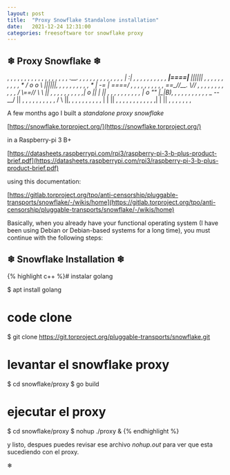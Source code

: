 ```yaml
---
layout: post
title:  "Proxy Snowflake Standalone installation"
date:   2021-12-24 12:31:00
categories: freesoftware tor snowflake proxy
---
```

## ❄ Proxy Snowflake ❄

, ,    ,      ,    ,     ,     ,   ,      ,     ,     ,      ,      ,
,       ,     ,    ,       ,   .____. ,   ,     ,      ,       ,      ,
 ,    ,   ,    ,     ,   ,   , |   :|         ,   , ,   ,   ,       ,
   ,        ,    ,     ,     __|====|__ ||||||  ,        ,      ,      ,
 ,   ,    ,   ,     ,    , *  / o  o \  ||||||,   ,  ,        ,    ,
,   ,   ,         ,   ,     * | -=   |  \====/ ,       ,   ,    ,     ,
   ,  ,    ,   ,           ,  ==\__//__. \\//    ,  ,        ,    ,
,   ,  ,    ,    ,    ,  ,   / \\==// \ \ ||  ,   ,      ,          ,
 ,  ,    ,    ,     ,      ,|    o ||  | \||   ,      ,     ,   ,     ,
,      ,    ,    ,      ,   |    o ""  |\_|B),    ,  ,    ,       ,
  ,  ,    ,   ,     ,      , \__  --__/   ||  ,        ,      ,     ,
,  ,   ,       ,     ,   ,  /          \  ||,   ,   ,      ,    ,    ,
 ,      ,   ,     ,        |            | ||      ,  ,   ,    ,   ,
,    ,    ,   ,  ,    ,   ,|            | || ,  ,  ,   ,   ,     ,  ,



A few months ago I built a *standalone proxy snowflake*

[https://snowflake.torproject.org/](https://snowflake.torproject.org/)

in a Raspberry-pi 3 B+ 

[https://datasheets.raspberrypi.com/rpi3/raspberry-pi-3-b-plus-product-brief.pdf](https://datasheets.raspberrypi.com/rpi3/raspberry-pi-3-b-plus-product-brief.pdf)

using this documentation:

[https://gitlab.torproject.org/tpo/anti-censorship/pluggable-transports/snowflake/-/wikis/home](https://gitlab.torproject.org/tpo/anti-censorship/pluggable-transports/snowflake/-/wikis/home)

Basically, when you already have your functional operating system (I have been using Debian or Debian-based systems for a long time), you must continue with the following steps:

## ❄ Snowflake Installation ❄
 
{% highlight c++ %}# instalar golang
 
 $ apt install golang
 
 # code clone
 
 $ git clone https://git.torproject.org/pluggable-transports/snowflake.git
 
 # levantar el snowflake proxy
 
 $ cd snowflake/proxy
 $ go build 
 
 # ejecutar el proxy
 
 $ cd snowflake/proxy
 $ nohup ./proxy & {% endhighlight %}
   
 y listo, despues puedes revisar ese archivo *nohup.out* para ver que esta sucediendo con el proxy.
 
❄
